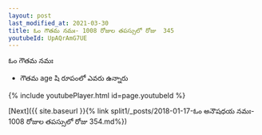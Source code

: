 ```yaml
---
layout: post
last_modified_at: 2021-03-30
title: ఓం గౌతమ నమః- 1008 రోజుల తపస్సులో రోజు  345
youtubeId: UpAQrAmG7UE
---
```

 
 
 ఓం గౌతమ నమః  
 
 -  గౌతమ age షి రూపంలో ఎవరు ఉన్నారు 
 
  
 
  
 
 
 
 
 
 


{% include youtubePlayer.html id=page.youtubeId %}
 
[Next]({{ site.baseurl }}{% link  split1/_posts/2018-01-17-ఓం అనౌషధయ నమః- 1008 రోజుల తపస్సులో రోజు  354.md%})
 
